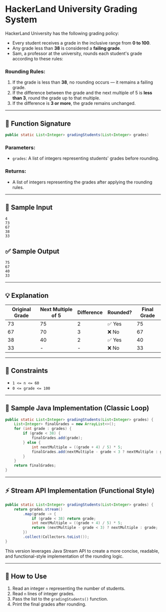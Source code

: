# HackerLand University Grading System

HackerLand University has the following grading policy:

- Every student receives a grade in the inclusive range from **0 to 100**.
- Any grade less than **38** is considered a **failing grade**.
- Sam, a professor at the university, rounds each student's grade according to these rules:

### Rounding Rules:

1. If the grade is less than **38**, no rounding occurs — it remains a failing grade.
2. If the difference between the grade and the next multiple of 5 is **less than 3**, round the grade up to that multiple.
3. If the difference is **3 or more**, the grade remains unchanged.

---

## 🔢 Function Signature

```java
public static List<Integer> gradingStudents(List<Integer> grades)
```

### Parameters:

- `grades`: A list of integers representing students' grades before rounding.

### Returns:

- A list of integers representing the grades after applying the rounding rules.

---

## 🧪 Sample Input

```
4
73
67
38
33
```

## ✅ Sample Output

```
75
67
40
33
```

---

## 💡 Explanation

| Original Grade | Next Multiple of 5 | Difference | Rounded? | Final Grade |
|----------------|--------------------|------------|----------|--------------|
| 73             | 75                 | 2          | ✅ Yes    | 75           |
| 67             | 70                 | 3          | ❌ No     | 67           |
| 38             | 40                 | 2          | ✅ Yes    | 40           |
| 33             | -                  | -          | ❌ No     | 33           |

---

## 🧱 Constraints

- `1 <= n <= 60`
- `0 <= grade <= 100`

---

## 📘 Sample Java Implementation (Classic Loop)

```java
public static List<Integer> gradingStudents(List<Integer> grades) {
    List<Integer> finalGrades = new ArrayList<>();
    for (int grade : grades) {
        if (grade < 38) {
            finalGrades.add(grade);
        } else {
            int nextMultiple = ((grade + 4) / 5) * 5;
            finalGrades.add(nextMultiple - grade < 3 ? nextMultiple : grade);
        }
    }
    return finalGrades;
}
```

---

## ⚡ Stream API Implementation (Functional Style)

```java
public static List<Integer> gradingStudents(List<Integer> grades) {
    return grades.stream()
        .map(grade -> {
            if (grade < 38) return grade;
            int nextMultiple = ((grade + 4) / 5) * 5;
            return (nextMultiple - grade < 3) ? nextMultiple : grade;
        })
        .collect(Collectors.toList());
}
```

This version leverages Java Stream API to create a more concise, readable, and functional-style implementation of the rounding logic.

---

## 🏁 How to Use

1. Read an integer `n` representing the number of students.
2. Read `n` lines of integer grades.
3. Pass the list to the `gradingStudents()` function.
4. Print the final grades after rounding.

